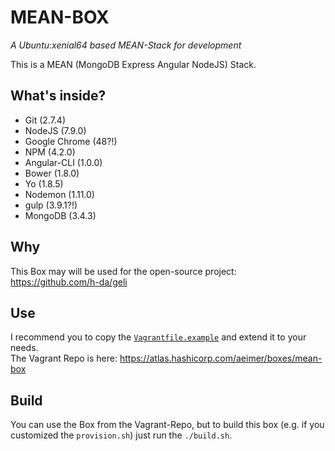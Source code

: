 # MEAN-BOX
_A Ubuntu:xenial64 based MEAN-Stack for development_

This is a MEAN (MongoDB Express Angular NodeJS) Stack.

## What's inside?
- Git (2.7.4)
- NodeJS (7.9.0)
- Google Chrome (48?!)
- NPM (4.2.0)
- Angular-CLI (1.0.0)
- Bower (1.8.0)
- Yo (1.8.5)
- Nodemon (1.11.0)
- gulp (3.9.1?!)
- MongoDB (3.4.3)

## Why
This Box may will be used for the open-source project: https://github.com/h-da/geli

## Use
I recommend you to copy the [`Vagrantfile.example`](Vagrantfile.example) and extend it to your needs.   
The Vagrant Repo is here: https://atlas.hashicorp.com/aeimer/boxes/mean-box

## Build
You can use the Box from the Vagrant-Repo, but to build this box (e.g. if you customized the `provision.sh`) just run the `./build.sh`.
